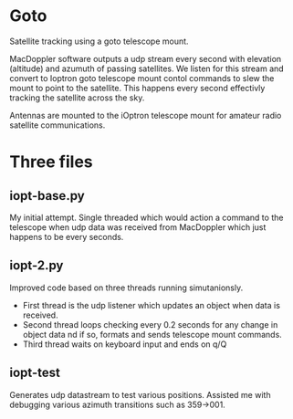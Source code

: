 # Goto
Satellite tracking using a goto telescope mount.

MacDoppler software outputs a udp stream every second with elevation (altitude) and azumuth of passing satellites. We listen for this stream and convert to Ioptron goto telescope mount contol commands to slew the mount to point to the satellite. This happens every second effectivly tracking the satellite across the sky.

Antennas are mounted to the iOptron telescope mount for amateur radio satellite communications.

# Three files

## iopt-base.py

My initial attempt. Single threaded which would action a command to the telescope when udp data was received from MacDoppler which just happens to be every seconds.

## iopt-2.py

Improved code based on three threads running simutanionsly. 
- First thread is the udp listener which updates an object when data is received.
- Second thread loops checking every 0.2 seconds for any change in object data nd if so, formats and sends telescope mount commands. 
- Third thread waits on keyboard input and ends on q/Q

## iopt-test

Generates udp datastream to test various positions. Assisted me with debugging various azimuth transitions such as 359->001.

